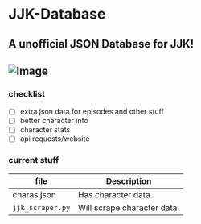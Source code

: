 # JJK-Database
A unofficial JSON Database for JJK!
---
![image](https://github.com/noahmindset1/JJK-Database/assets/157752909/9c23ae88-f881-472c-9d18-61016c082a48)
---

### checklist
- [ ] extra json data for episodes and other stuff
- [ ] better character info
- [ ] character stats
- [ ] api requests/website

### current stuff

| file                    | Description                                                      |
|-------------------------|------------------------------------------------------------------|
|charas.json              | Has character data.                                              |
| `jjk_scraper.py`        | Will scrape character data.                                      |
